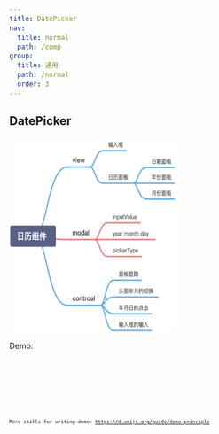 ```yaml
---
title: DatePicker
nav:
  title: normal
  path: /comp
group:
  title: 通用
  path: /normal
  order: 3
---
```


## DatePicker

<img width="300" height="350" src="./demo/pic.png"/>

Demo:

<code src="./demo/demo1.tsx" />

<code src="./demo/demo2.tsx" />

<code src="./demo/demo3.tsx" />

More skills for writing demo: https://d.umijs.org/guide/demo-principle
